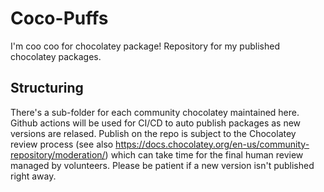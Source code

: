 # Coco-Puffs

I'm coo coo for chocolatey package! Repository for my published chocolatey packages. 

## Structuring

There's a sub-folder for each community chocolatey maintained here.
Github actions will be used for CI/CD to auto publish packages as new versions are relased.
Publish on the repo is subject to the Chocolatey review process (see also https://docs.chocolatey.org/en-us/community-repository/moderation/) which can take time for the final human review managed by volunteers. Please be patient if a new version isn't published right away. 

